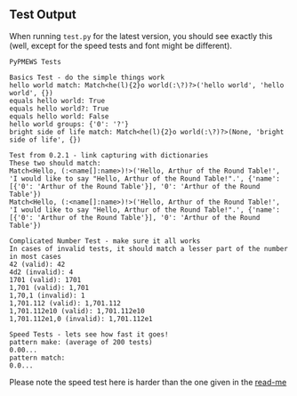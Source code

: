 ## Test Output
When running `test.py` for the latest version, you should see exactly this (well, except for the speed tests and font might be different).
```
PyPMEWS Tests

Basics Test - do the simple things work
hello world match: Match<he(l){2}o world(:\?)?>('hello world', 'hello world', {})
equals hello world: True
equals hello world?: True
equals hello world: False
hello world groups: {'0': '?'}
bright side of life match: Match<he(l){2}o world(:\?)?>(None, 'bright side of life', {})

Test from 0.2.1 - link capturing with dictionaries
These two should match:
Match<Hello, (:<name[]:name>)!>('Hello, Arthur of the Round Table!', 'I would like to say "Hello, Arthur of the Round Table!".', {'name': [{'0': 'Arthur of the Round Table'}], '0': 'Arthur of the Round Table'})
Match<Hello, (:<name[]:name>)!>('Hello, Arthur of the Round Table!', 'I would like to say "Hello, Arthur of the Round Table!".', {'name': [{'0': 'Arthur of the Round Table'}], '0': 'Arthur of the Round Table'})

Complicated Number Test - make sure it all works
In cases of invalid tests, it should match a lesser part of the number in most cases
42 (valid): 42
4d2 (invalid): 4
1701 (valid): 1701
1,701 (valid): 1,701
1,70,1 (invalid): 1
1,701.112 (valid): 1,701.112
1,701.112e10 (valid): 1,701.112e10
1,701.112e1,0 (invalid): 1,701.112e1

Speed Tests - lets see how fast it goes!
pattern make: (average of 200 tests)
0.00...
pattern match:
0.0...
```
Please note the speed test here is harder than the one given in the [read-me](README.md)
